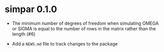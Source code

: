 # simpar 0.1.0

- The minimum number of degrees of freedom when simulating OMEGA or SIGMA
  is equal to the number of rows in the matrix rather than the length (#6)

- Add a `NEWS.md` file to track changes to the package
